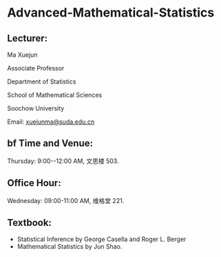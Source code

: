 # Advanced-Mathematical-Statistics
## Lecturer: 
Ma Xuejun 

Associate Professor

Department of Statistics

School of Mathematical Sciences

Soochow University

Email: xuejunma@suda.edu.cn
##  bf Time and Venue: 
Thursday: 9:00--12:00 AM, 文思楼 503.
## Office Hour: 
Wednesday: 09:00-11:00 AM, 维格堂 221.
## Textbook:
- Statistical Inference by George Casella and Roger L. Berger
- Mathematical Statistics by Jun Shao.

